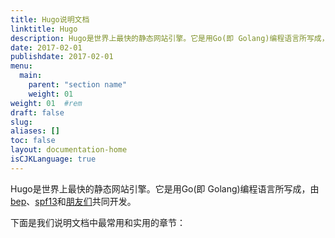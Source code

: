 ```yaml
---
title: Hugo说明文档
linktitle: Hugo
description: Hugo是世界上最快的静态网站引擎。它是用Go(即 Golang)编程语言所写成，由bep、spf13和朋友们共同开发。
date: 2017-02-01
publishdate: 2017-02-01
menu:
  main:
    parent: "section name"
    weight: 01
weight: 01	#rem
draft: false
slug:
aliases: []
toc: false
layout: documentation-home
isCJKLanguage: true
---
```

Hugo是世界上最快的静态网站引擎。它是用Go(即 Golang)编程语言所写成，由 [bep](https://github.com/bep)、[spf13](https://github.com/spf13)和[朋友们](https://github.com/gohugoio/hugo/graphs/contributors)共同开发。

下面是我们说明文档中最常用和实用的章节：
